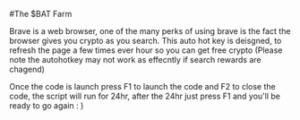 #The $BAT Farm

Brave is a web browser, one of the many perks of using brave is the fact the browser gives you crypto as you search.
This auto hot key is deisgned, to refresh the page a few times ever hour so you can get free crypto (Please note the autohotkey may not work as effecntly if search rewards are chagend)

Once the code is launch press F1 to launch the code and F2 to close the code, the script will run for 24hr, after the 24hr just press F1 and you'll be ready to go again : )
